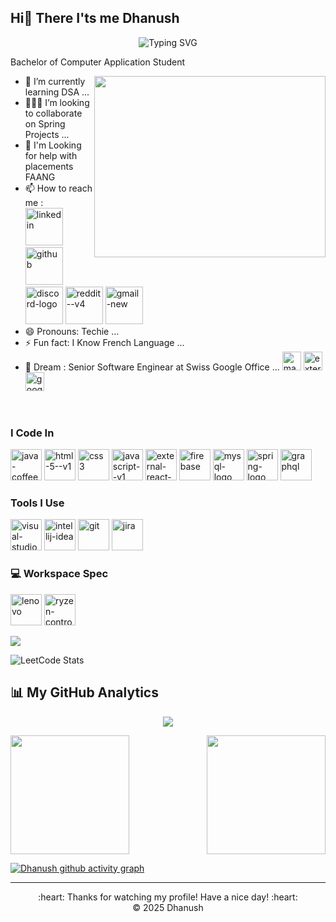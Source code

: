 ## Hi👋 There I'ts me Dhanush
<p align="center"><img src="https://readme-typing-svg.demolab.com/?font=Fira+Code&size=25&pause=1000&color=50fa7b&center=true&vCenter=true&width=435&lines=Hello+I%27m+Dhanush+%F0%9F%91%8B;Java+Developer+%F0%9F%8C%90;Programmer+%F0%9F%91%A8%E2%80%8D%F0%9F%92%BB;Future+Software+Engineer+%F0%9F%92%AB" alt="Typing SVG" /></p> 

Bachelor of Computer Application Student

<img align="right" width="370" height="290" src="https://i.pinimg.com/originals/47/f0/34/47f0342cec72b800463bf003eac1257e.gif">

- 🌱 I’m currently learning DSA ...
- 🧑‍🤝‍🧑 I’m looking to collaborate on Spring Projects ...
- 🤔 I'm Looking for help with placements FAANG 
- 📫 How to reach me :
  <br /> [<img width="60" height="60" src="https://img.icons8.com/fluency/48/linkedin.png" alt="linkedin"/>](https://www.linkedin.com/in/dhanush962/) [<img width="60" height="60" src="https://img.icons8.com/ios-filled/50/github.png" alt="github"/>](https://github.com/Shikamaruna) [<img width="60" height="60" src="https://img.icons8.com/color/48/discord-logo.png" alt="discord-logo"/>](https://discord.com/channels/@me) [<img width="60" height="60" src="https://img.icons8.com/doodle/48/reddit--v4.png" alt="reddit--v4"/>](u/Outrageous_Shake_414) [<img width="60" height="60" src="https://img.icons8.com/color/48/gmail-new.png" alt="gmail-new"/>](dhanushgiri962@gmail.com)
- 😄 Pronouns: Techie ...
- ⚡ Fun fact: I Know French Language ...
- 💬 Dream : Senior Software Enginear at Swiss Google Office ... <img width="30" height="30" src="https://img.icons8.com/emoji/48/man-technologyst.png" alt="man-technologyst"/> <img width="30" height="30" src="https://img.icons8.com/external-creatype-flat-colourcreatype/64/external-flag-flags-creatype-flat-colourcreatype-76.png" alt="external-flag-flags-creatype-flat-colourcreatype-76"/> <img width="30" height="30" src="https://img.icons8.com/color/48/google-logo.png" alt="google-logo"/>
<br/>


### I Code In
<img width="50" height="50" src="https://img.icons8.com/color/48/java-coffee-cup-logo--v1.png" alt="java-coffee-cup-logo--v1"/> <img width="50" height="50" src="https://img.icons8.com/color/48/html-5--v1.png" alt="html-5--v1"/> <img width="50" height="50" src="https://img.icons8.com/color/48/css3.png" alt="css3"/> <img width="50" height="50" src="https://img.icons8.com/color/48/javascript--v1.png" alt="javascript--v1"/> <img width="50" height="50" src="https://img.icons8.com/external-tal-revivo-color-tal-revivo/24/external-react-a-javascript-library-for-building-user-interfaces-logo-color-tal-revivo.png" alt="external-react-a-javascript-library-for-building-user-interfaces-logo-color-tal-revivo"/> <img width="50" height="50" src="https://img.icons8.com/color/48/firebase.png" alt="firebase"/> <img width="50" height="50" src="https://img.icons8.com/fluency/48/mysql-logo.png" alt="mysql-logo"/> <img width="50" height="50" src="https://img.icons8.com/color/48/spring-logo.png" alt="spring-logo"/> <img width="50" height="50" src="https://img.icons8.com/fluency/48/graphql.png" alt="graphql"/>


### Tools I Use
<img width="50" height="50" src="https://img.icons8.com/fluency/48/visual-studio-code-2019.png" alt="visual-studio-code-2019"/> <img width="50" height="50" src="https://img.icons8.com/fluency/48/intellij-idea.png" alt="intellij-idea"/> <img width="50" height="50" src="https://img.icons8.com/color/48/git.png" alt="git"/> <img width="50" height="50" src="https://img.icons8.com/color/48/jira.png" alt="jira"/>

### 💻 Workspace Spec
<img width="50" height="50" src="https://img.icons8.com/color/48/lenovo.png" alt="lenovo"/> <img width="50" height="50" src="https://img.icons8.com/fluency-systems-regular/48/ryzen-controller.png" alt="ryzen-controller"/> 


<img src="https://img.shields.io/badge/-LeetCode-FFA116?style=for-the-badge&logo=LeetCode&logoColor=black"/>

![LeetCode Stats](https://leetcard.jacoblin.cool/dhanushvaithi?theme=dark&font=Marcellus&ext=contest)


📊 My GitHub Analytics
---
<p align="center">
  <img src="https://github-readme-streak-stats.herokuapp.com/?user=Shikamaruna&theme=material-palenight" />
</p>

<p float="left" >
  <img height="190" src="https://github-readme-stats.vercel.app/api?username=Shikamaruna&show_icons=true&theme=material-palenight&count_private=true&include_all_commits=true" /> 
  <img align="right" height="190" src="https://github-readme-stats.vercel.app/api/top-langs/?username=Shikamaruna&theme=material-palenight&layout=compact&langs_count=8" />
</p>


<!---
<p align="center">
  <img src="https://activity-graph.herokuapp.com/graph?username=Shikamaruna&theme=material-palenight" />
</p>
--->



[![Dhanush github activity graph](https://github-readme-activity-graph.vercel.app/graph?username=Shikamaruna&bg_color=120c0f&color=faf5f9&line=24b75d&point=f4f1f1&area=true&hide_border=true)](https://github.com/ashutosh00710/github-readme-activity-graph)

---
<div align="center">
  :heart: Thanks for watching my profile! Have a nice day! :heart: <br/>
  &copy; 2025 Dhanush
</div>





<!---
Shikamaruna/Shikamaruna is a ✨ special ✨ repository because its `README.md` (this file) appears on your GitHub profile.
You can click the Preview link to take a look at your changes.
--->
